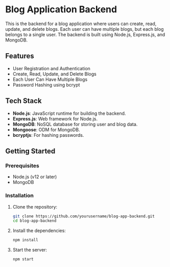 # Blog Application Backend


This is the backend for a blog application where users can create, read, update, and delete blogs. Each user can have multiple blogs, but each blog belongs to a single user. The backend is built using Node.js, Express.js, and MongoDB.

## Features
- User Registration and Authentication
- Create, Read, Update, and Delete Blogs
- Each User Can Have Multiple Blogs
- Password Hashing using bcrypt

## Tech Stack
- **Node.js**: JavaScript runtime for building the backend.
- **Express.js**: Web framework for Node.js.
- **MongoDB**: NoSQL database for storing user and blog data.
- **Mongoose**: ODM for MongoDB.
- **bcryptjs**: For hashing passwords.

## Getting Started

### Prerequisites
- Node.js (v12 or later)
- MongoDB

### Installation
1. Clone the repository:
    ```sh
    git clone https://github.com/yourusername/blog-app-backend.git
    cd blog-app-backend
    ```

2. Install the dependencies:
    ```sh
    npm install
    ```

3. Start the server:
    ```sh
    npm start
    ```
